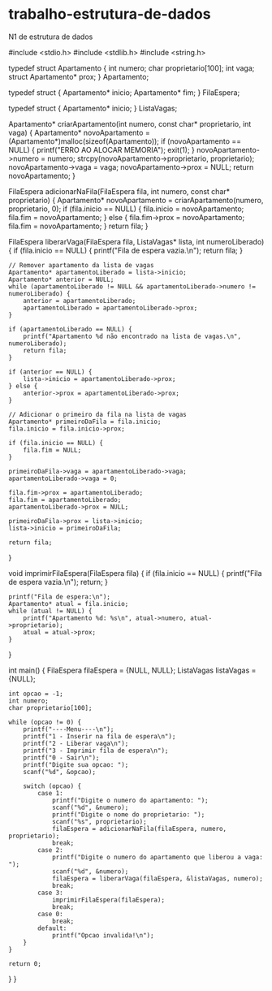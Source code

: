 # trabalho-estrutura-de-dados
N1 de estrutura de dados

#include <stdio.h>
#include <stdlib.h>
#include <string.h>

typedef struct Apartamento {
    int numero;
    char proprietario[100];
    int vaga;
    struct Apartamento* prox;
} Apartamento;

typedef struct {
    Apartamento* inicio;
    Apartamento* fim;
} FilaEspera;

typedef struct {
    Apartamento* inicio;
} ListaVagas;

Apartamento* criarApartamento(int numero, const char* proprietario, int vaga) {
    Apartamento* novoApartamento = (Apartamento*)malloc(sizeof(Apartamento));
    if (novoApartamento == NULL) {
        printf("ERRO AO ALOCAR MEMORIA");
        exit(1);
    }
    novoApartamento->numero = numero;
    strcpy(novoApartamento->proprietario, proprietario);
    novoApartamento->vaga = vaga;
    novoApartamento->prox = NULL;
    return novoApartamento;
}

FilaEspera adicionarNaFila(FilaEspera fila, int numero, const char* proprietario) {
    Apartamento* novoApartamento = criarApartamento(numero, proprietario, 0);
    if (fila.inicio == NULL) {
        fila.inicio = novoApartamento;
        fila.fim = novoApartamento;
    } else {
        fila.fim->prox = novoApartamento;
        fila.fim = novoApartamento;
    }
    return fila;
}

FilaEspera liberarVaga(FilaEspera fila, ListaVagas* lista, int numeroLiberado) {
    if (fila.inicio == NULL) {
        printf("Fila de espera vazia.\n");
        return fila;
    }

    // Remover apartamento da lista de vagas
    Apartamento* apartamentoLiberado = lista->inicio;
    Apartamento* anterior = NULL;
    while (apartamentoLiberado != NULL && apartamentoLiberado->numero != numeroLiberado) {
        anterior = apartamentoLiberado;
        apartamentoLiberado = apartamentoLiberado->prox;
    }

    if (apartamentoLiberado == NULL) {
        printf("Apartamento %d não encontrado na lista de vagas.\n", numeroLiberado);
        return fila;
    }

    if (anterior == NULL) {
        lista->inicio = apartamentoLiberado->prox;
    } else {
        anterior->prox = apartamentoLiberado->prox;
    }

    // Adicionar o primeiro da fila na lista de vagas
    Apartamento* primeiroDaFila = fila.inicio;
    fila.inicio = fila.inicio->prox;

    if (fila.inicio == NULL) {
        fila.fim = NULL;
    }

    primeiroDaFila->vaga = apartamentoLiberado->vaga;
    apartamentoLiberado->vaga = 0;

    fila.fim->prox = apartamentoLiberado;
    fila.fim = apartamentoLiberado;
    apartamentoLiberado->prox = NULL;

    primeiroDaFila->prox = lista->inicio;
    lista->inicio = primeiroDaFila;

    return fila;
}

void imprimirFilaEspera(FilaEspera fila) {
    if (fila.inicio == NULL) {
        printf("Fila de espera vazia.\n");
        return;
    }

    printf("Fila de espera:\n");
    Apartamento* atual = fila.inicio;
    while (atual != NULL) {
        printf("Apartamento %d: %s\n", atual->numero, atual->proprietario);
        atual = atual->prox;
    }
}

int main() {
    FilaEspera filaEspera = {NULL, NULL};
    ListaVagas listaVagas = {NULL};

    int opcao = -1;
    int numero;
    char proprietario[100];

    while (opcao != 0) {
        printf("----Menu----\n");
        printf("1 - Inserir na fila de espera\n");
        printf("2 - Liberar vaga\n");
        printf("3 - Imprimir fila de espera\n");
        printf("0 - Sair\n");
        printf("Digite sua opcao: ");
        scanf("%d", &opcao);

        switch (opcao) {
            case 1:
                printf("Digite o numero do apartamento: ");
                scanf("%d", &numero);
                printf("Digite o nome do proprietario: ");
                scanf("%s", proprietario);
                filaEspera = adicionarNaFila(filaEspera, numero, proprietario);
                break;
            case 2:
                printf("Digite o numero do apartamento que liberou a vaga: ");
                scanf("%d", &numero);
                filaEspera = liberarVaga(filaEspera, &listaVagas, numero);
                break;
            case 3:
                imprimirFilaEspera(filaEspera);
                break;
            case 0:
                break;
            default:
                printf("Opcao invalida!\n");
        }
    }

    return 0;
}
} 
